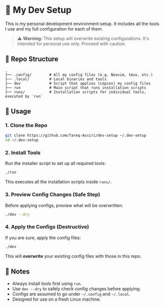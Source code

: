 # 🧰 My Dev Setup

This is my personal development environment setup. It includes all the tools I use and my full configuration for each of them.

> ⚠️ **Warning:** This setup will overwrite existing configurations. It's intended for personal use only. Proceed with caution.

## 📁 Repo Structure

```
.
├── .config/        # All my config files (e.g. Neovim, tmux, etc.)
├── .local/         # Local binaries and tools
├── dev             # Script that applies (copies) my config files
├── run             # Main script that runs installation scripts
├── runs/           # Installation scripts for individual tools, executed by `run`
```

## 🚀 Usage

### 1. Clone the Repo

```bash
git clone https://github.com/Tareq-Assiri/dev-setup ~/.dev-setup
cd ~/.dev-setup
```

### 2. Install Tools

Run the installer script to set up all required tools:

```bash
./run
```

This executes all the installation scripts inside `runs/`.

### 3. Preview Config Changes (Safe Step)

Before applying configs, preview what will be overwritten:

```bash
./dev --dry
```

### 4. Apply the Configs (Destructive)

If you are sure, apply the config files:

```bash
./dev
```

This will **overwrite** your existing config files with those in this repo.

## 📝 Notes

- Always install tools first using `run`.
- Use `dev --dry` to safely check config changes before applying.
- Configs are assumed to go under `~/.config` and `~/.local`.
- Designed for use on a fresh Linux machine.
